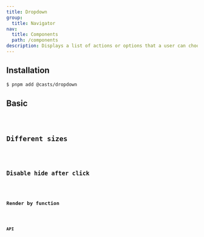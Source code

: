 ```yaml
---
title: Dropdown
group:
  title: Navigator
nav:
  title: Components
  path: /components
description: Displays a list of actions or options that a user can choose.
---
```


## Installation

```bash
$ pnpm add @casts/dropdown
```

## Basic

<code src="../examples/basic.tsx" />

## Different sizes

<code src="../examples/different-sizes.tsx" />

## Disable hide after click

<code src="../examples/disable-hide-after-click.tsx" />

## Render by function

<code src="../examples/render-by-function.tsx" />

## API

<API src="@casts/dropdown"></API>
